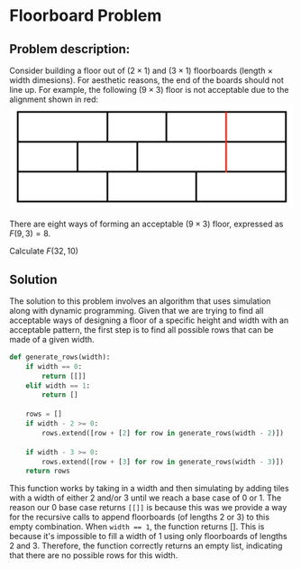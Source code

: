 # Floorboard Problem

## Problem description:
Consider building a floor out of $(2 \times 1)$ and $(3 \times 1)$ floorboards (length $\times$ width dimesions). For aesthetic reasons, the end of the boards should not line up. For example, the following $(9 \times 3)$ floor is not acceptable due to the alignment shown in red:
![Example Diagram](https://github.com/aostrowski108/floorboard-problem/blob/main/diagram.png)

There are eight ways of forming an acceptable $(9 \times 3)$ floor, expressed as $F(9,3) = 8$.

Calculate $F(32,10)$

## Solution
The solution to this problem involves an algorithm that uses simulation along with dynamic programming. Given that we are trying to find all acceptable ways of designing a floor of a specific height and width with an acceptable pattern, the first step is to find all possible rows that can be made of a given width. 

```python
def generate_rows(width):
    if width == 0:
        return [[]] 
    elif width == 1:
        return [] 

    rows = []
    if width - 2 >= 0:
        rows.extend([row + [2] for row in generate_rows(width - 2)])

    if width - 3 >= 0:
        rows.extend([row + [3] for row in generate_rows(width - 3)])
    return rows
```

This function works by taking in a width and then simulating by adding tiles with a width of either 2 and/or 3 until we reach a base case of 0 or 1. The reason our 0 base case returns ```[[]]``` is because this was we provide a way for the recursive calls to append floorboards (of lengths 2 or 3) to this empty combination. When ```width == 1```, the function returns []. This is because it's impossible to fill a width of 1 using only floorboards of lengths 2 and 3. Therefore, the function correctly returns an empty list, indicating that there are no possible rows for this width.
